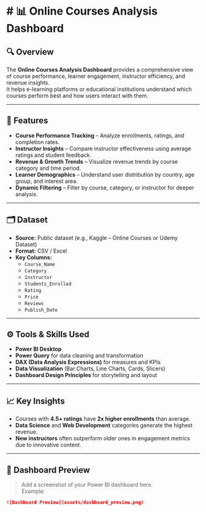 # # 📊 Online Courses Analysis Dashboard

## 🔍 Overview
The **Online Courses Analysis Dashboard** provides a comprehensive view of course performance, learner engagement, instructor efficiency, and revenue insights.  
It helps e-learning platforms or educational institutions understand which courses perform best and how users interact with them.

---

## 🧩 Features
- **Course Performance Tracking** – Analyze enrollments, ratings, and completion rates.  
- **Instructor Insights** – Compare instructor effectiveness using average ratings and student feedback.  
- **Revenue & Growth Trends** – Visualize revenue trends by course category and time period.  
- **Learner Demographics** – Understand user distribution by country, age group, and interest area.  
- **Dynamic Filtering** – Filter by course, category, or instructor for deeper analysis.

---

## 🗂️ Dataset
- **Source:** Public dataset (e.g., Kaggle – Online Courses or Udemy Dataset)  
- **Format:** CSV / Excel  
- **Key Columns:**
  - `Course_Name`
  - `Category`
  - `Instructor`
  - `Students_Enrolled`
  - `Rating`
  - `Price`
  - `Reviews`
  - `Publish_Date`

---

## ⚙️ Tools & Skills Used
- **Power BI Desktop**
- **Power Query** for data cleaning and transformation
- **DAX (Data Analysis Expressions)** for measures and KPIs
- **Data Visualization** (Bar Charts, Line Charts, Cards, Slicers)
- **Dashboard Design Principles** for storytelling and layout

---

## 📈 Key Insights
- Courses with **4.5+ ratings** have **2x higher enrollments** than average.  
- **Data Science** and **Web Development** categories generate the highest revenue.  
- **New instructors** often outperform older ones in engagement metrics due to innovative content.  

---

## 📸 Dashboard Preview
> Add a screenshot of your Power BI dashboard here.  
Example:
```markdown
![Dashboard Preview](assets/dashboard_preview.png)
